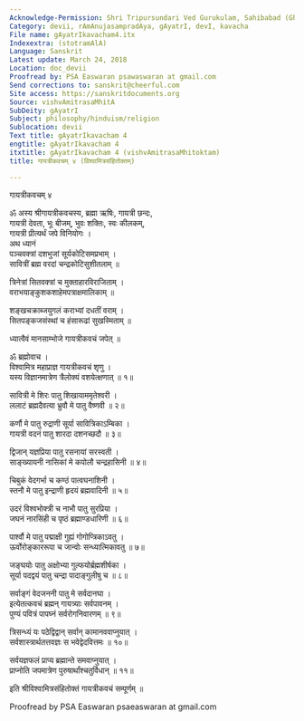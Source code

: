```yaml
---
Acknowledge-Permission: Shri Tripursundari Ved Gurukulam, Sahibabad (Ghaziabad), UP
Category: devii, rAmAnujasampradAya, gAyatrI, devI, kavacha
File name: gAyatrIkavacham4.itx
Indexextra: (stotramAlA)
Language: Sanskrit
Latest update: March 24, 2018
Location: doc_devii
Proofread by: PSA Easwaran psawaswaran at gmail.com
Send corrections to: sanskrit@cheerful.com
Site access: https://sanskritdocuments.org
Source: vishvAmitrasaMhitA
SubDeity: gAyatrI
Subject: philosophy/hinduism/religion
Sublocation: devii
Text title: gAyatrIkavacham 4
engtitle: gAyatrIkavacham 4
itxtitle: gAyatrIkavacham 4 (vishvAmitrasaMhitoktam)
title: गायत्रीकवचम् ४ (विश्वामित्रसंहितोक्तम्)

---
```

  
 गायत्रीकवचम् ४   
  
ॐ अस्य श्रीगायत्रीकवचस्य, ब्रह्मा ऋषिः, गायत्री छन्दः,  
गायत्री देवता, भूः बीजम्, भुवः शक्तिः, स्वः कीलकम्,  
गायत्री प्रीत्यर्थं जपे विनियोगः ।  
अथ ध्यानं  
पञ्चवक्त्रां दशभुजां सूर्यकोटिसमप्रभाम् ।  
सावित्रीं ब्रह्म वरदां चन्द्रकोटिसुशीतलाम् ॥  
  
त्रिनेत्रां सितवक्त्रां च मुक्ताहारविराजिताम् ।  
वराभयाङ्कुशकशाहेमपत्राक्षमालिकाम् ॥  
  
शङ्खचक्राब्जयुगलं कराभ्यां दधतीं वराम् ।  
सितपङ्कजसंस्थां च हंसारूढां सुखस्मिताम् ॥  
  
ध्यात्वैवं मानसाम्भोजे गायत्रीकवचं जपेत् ॥  
  
ॐ ब्रह्मोवाच ।  
विश्वामित्र महाप्राज्ञ गायत्रीकवचं शृणु ।  
यस्य विज्ञानमात्रेण त्रैलोक्यं वशयेत्क्षणात् ॥ १॥  
  
सावित्री मे शिरः पातु शिखायाममृतेश्वरी ।  
ललाटं ब्रह्मदैवत्या भ्रुवौ मे पातु वैष्णवी ॥ २॥  
  
कर्णौ मे पातु रुद्राणी सूर्या सावित्रिकाऽम्बिका ।  
गायत्री वदनं पातु शारदा दशनच्छदौ ॥ ३॥  
  
द्विजान् यज्ञप्रिया पातु रसनायां सरस्वती ।  
साङ्ख्यायनी नासिकां मे कपोलौ चन्द्रहासिनी ॥ ४॥  
  
चिबुकं वेदगर्भा च कण्ठं पात्वघनाशिनी ।  
स्तनौ मे पातु इन्द्राणी हृदयं ब्रह्मवादिनी ॥ ५॥  
  
उदरं विश्वभोक्त्री च नाभौ पातु सुरप्रिया ।  
जघनं नारसिंही च पृष्ठं ब्रह्माण्डधारिणी ॥ ६॥  
  
पार्श्वौ मे पातु पद्माक्षी गुह्यं गोगोप्त्रिकाऽवतु ।  
ऊर्वोरोङ्काररूपा च जान्वोः सन्ध्यात्मिकावतु ॥ ७॥  
  
जङ्घयोः पातु अक्षोभ्या गुल्फयोर्ब्रह्मशीर्षका ।  
सूर्या पदद्वयं पातु चन्द्रा पादाङ्गुलीषु च ॥ ८॥  
  
सर्वाङ्गं वेदजननी पातु मे सर्वदानघा ।  
इत्येतत्कवचं ब्रह्मन् गायत्र्याः सर्वपावनम् ।  
पुण्यं पवित्रं पापघ्नं सर्वरोगनिवारणम् ॥ ९॥  
  
त्रिसन्ध्यं यः पठेद्विद्वान् सर्वान् कामानववाप्नुयात् ।  
सर्वशास्त्रार्थतत्तवज्ञः स भवेद्वेदवित्तमः ॥ १०॥  
  
सर्वयज्ञफलं प्राप्य ब्रह्मान्ते समवाप्नुयात् ।  
प्राप्नोति जपमात्रेण पुरुषार्थांश्चतुर्विधान् ॥ ११॥  
  
इति श्रीविश्वामित्रसंहितोक्तं गायत्रीकवचं सम्पूर्णम् ॥  
  
  
Proofread by PSA Easwaran psaeaswaran at gmail.com  
  
